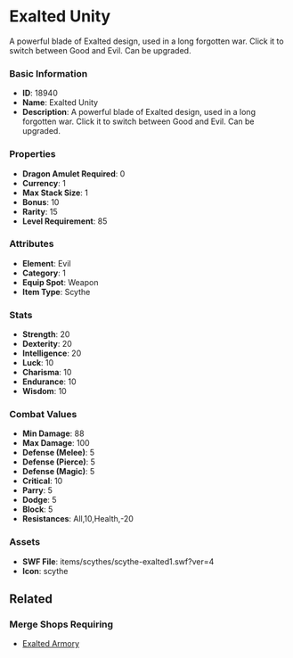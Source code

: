 # Exalted Unity

A powerful blade of Exalted design, used in a long forgotten war. Click it to switch between Good and Evil. Can be upgraded.

### Basic Information

- **ID**: 18940
- **Name**: Exalted Unity
- **Description**: A powerful blade of Exalted design, used in a long forgotten war. Click it to switch between Good and Evil. Can be upgraded.

### Properties

- **Dragon Amulet Required**: 0
- **Currency**: 1
- **Max Stack Size**: 1
- **Bonus**: 10
- **Rarity**: 15
- **Level Requirement**: 85

### Attributes

- **Element**: Evil
- **Category**: 1
- **Equip Spot**: Weapon
- **Item Type**: Scythe

### Stats

- **Strength**: 20
- **Dexterity**: 20
- **Intelligence**: 20
- **Luck**: 10
- **Charisma**: 10
- **Endurance**: 10
- **Wisdom**: 10

### Combat Values

- **Min Damage**: 88
- **Max Damage**: 100
- **Defense (Melee)**: 5
- **Defense (Pierce)**: 5
- **Defense (Magic)**: 5
- **Critical**: 10
- **Parry**: 5
- **Dodge**: 5
- **Block**: 5
- **Resistances**: All,10,Health,-20

### Assets

- **SWF File**: items/scythes/scythe-exalted1.swf?ver=4
- **Icon**: scythe

## Related

### Merge Shops Requiring

- [Exalted Armory](../merge-shops/303-exalted-armory.md)

